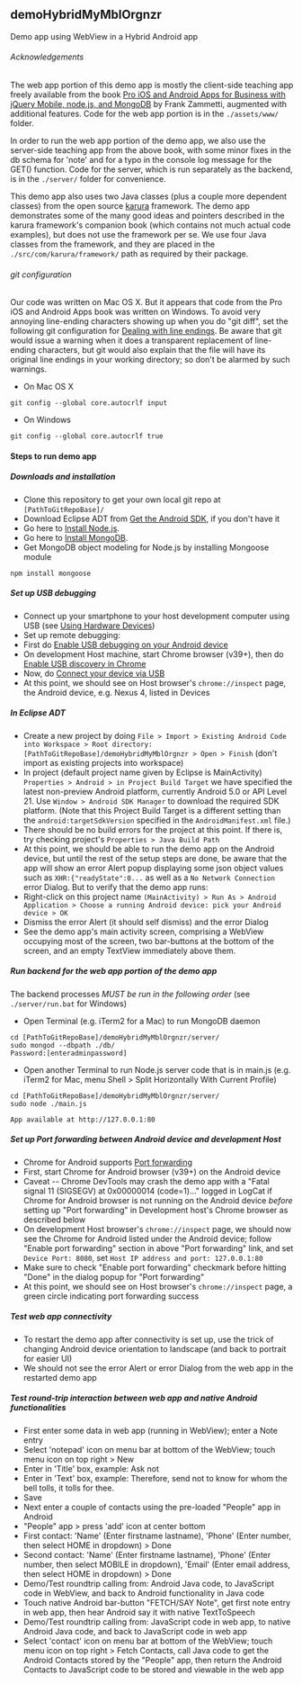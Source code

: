 ## demoHybridMyMblOrgnzr
Demo app using WebView in a Hybrid Android app

###### Acknowledgements
The web app portion of this demo app is mostly the client-side teaching app freely available from the book [Pro iOS and Android Apps for Business with jQuery Mobile, node.js, and MongoDB](http://www.apress.com/9781430260707) by Frank Zammetti, augmented with additional features. Code for the web app portion is in the `./assets/www/` folder.

In order to run the web app portion of the demo app, we also use the server-side teaching app from the above book, with some minor fixes in the db schema for 'note' and for a typo in the console log message for the GET() function. Code for the server, which is run separately as the backend, is in the `./server/` folder for convenience.

This demo app also uses two Java classes (plus a couple more dependent classes) from the open source [karura](https://github.com/karuradev/karura) framework. The demo app demonstrates some of the many good ideas and pointers described in the karura framework's companion book (which contains not much actual code examples), but does not use the framework per se. We use four Java classes from the framework, and they are placed in the `./src/com/karura/framework/` path as required by their package.

###### git configuration
Our code was written on Mac OS X. But it appears that code from the Pro iOS and Android Apps book was written on Windows. To avoid very annoying line-ending characters showing up when you do "git diff", set the following git configuration for [Dealing with line endings](https://help.github.com/articles/dealing-with-line-endings). Be aware that git would issue a warning when it does a transparent replacement of line-ending characters, but git would also explain that the file will have its original line endings in your working directory; so don't be alarmed by such warnings.

* On Mac OS X
```
git config --global core.autocrlf input
```
* On Windows
```
git config --global core.autocrlf true
```

#### Steps to run demo app

##### Downloads and installation
* Clone this repository to get your own local git repo at `[PathToGitRepoBase]/`
* Download Eclipse ADT from [Get the Android SDK](http://developer.android.com/sdk/index.html), if you don't have it
* Go here to [Install Node.js](http://nodejs.org).
* Go here to [Install MongoDB](http://docs.mongodb.org/manual/installation/).
* Get MongoDB object modeling for Node.js by installing Mongoose module
```
npm install mongoose
```

##### Set up USB debugging
* Connect up your smartphone to your host development computer using USB (see [Using Hardware Devices](http://developer.android.com/tools/device.html))
* Set up remote debugging:
 * First do [Enable USB debugging on your Android device](https://developer.chrome.com/devtools/docs/remote-debugging#enable-usb-debugging)
 * On development Host machine, start Chrome browser (v39+), then do [Enable USB discovery in Chrome](https://developer.chrome.com/devtools/docs/remote-debugging#enable-usb-discovery)
 * Now, do [Connect your device via USB](https://developer.chrome.com/devtools/docs/remote-debugging#connect-device-via-usb)
 * At this point, we should see on Host browser's `chrome://inspect` page, the Android device, e.g. Nexus 4, listed in Devices

##### In Eclipse ADT
* Create a new project by doing `File > Import > Existing Android Code into Workspace > Root directory: [PathToGitRepoBase]/demoHybridMyMblOrgnzr > Open > Finish` (don't import as existing projects into workspace)
* In project (default project name given by Eclipse is MainActivity) `Properties > Android > in Project Build Target` we have specified the latest non-preview Android platform, currently Android 5.0 or API Level 21. Use `Window > Android SDK Manager` to download the required SDK platform. (Note that this Project Build Target is a different setting than the `android:targetSdkVersion` specified in the `AndroidManifest.xml` file.)
* There should be no build errors for the project at this point. If there is, try checking project's `Properties > Java Build Path`
* At this point, we should be able to run the demo app on the Android device, but until the rest of the setup steps are done, be aware that the app will show an error Alert popup displaying some json object values such as `XHR:{"readyState":0...` as well as a `No Network Connection` error Dialog. But to verify that the demo app runs:
 * Right-click on this project name `(MainActivity) > Run As > Android Application > Choose a running Android device: pick your Android device > OK`
 * Dismiss the error Alert (it should self dismiss) and the error Dialog
 * See the demo app's main activity screen, comprising a WebView occupying most of the screen, two bar-buttons at the bottom of the screen, and an empty TextView immediately above them.

##### Run backend for the web app portion of the demo app
The backend processes *MUST be run in the following order* (see `./server/run.bat` for Windows)
* Open Terminal (e.g. iTerm2 for a Mac) to run MongoDB daemon
```
cd [PathToGitRepoBase]/demoHybridMyMblOrgnzr/server/
sudo mongod --dbpath ./db/
Password:[enteradminpassword]
```
* Open another Terminal to run Node.js server code that is in main.js (e.g. iTerm2 for Mac, menu Shell > Split Horizontally With Current Profile)
```
cd [PathToGitRepoBase]/demoHybridMyMblOrgnzr/server/
sudo node ./main.js

App available at http://127.0.0.1:80
```

##### Set up Port forwarding between Android device and development Host
* Chrome for Android supports [Port forwarding](https://developer.chrome.com/devtools/docs/remote-debugging#reverse-port-forwarding)
 * First, start Chrome for Android browser (v39+) on the Android device
 * Caveat -- Chrome DevTools may crash the demo app with a "Fatal signal 11 (SIGSEGV) at 0x00000014 (code=1)..." logged in LogCat if Chrome for Android browser is not running on the Android device _before_ setting up "Port forwarding" in Development host's Chrome browser as described below
 * On development Host browser's `chrome://inspect` page, we should now see the Chrome for Android listed under the Android device; follow "Enable port forwarding" section in above "Port forwarding" link, and set `Device Port: 8080`, set `Host IP address and port: 127.0.0.1:80`
 * Make sure to check "Enable port forwarding" checkmark before hitting "Done" in the dialog popup for "Port forwarding"
 * At this point, we should see on Host browser's `chrome://inspect` page, a green circle indicating port forwarding success

##### Test web app connectivity
* To restart the demo app after connectivity is set up, use the trick of changing Android device orientation to landscape (and back to portrait for easier UI)
* We should not see the error Alert or error Dialog from the web app in the restarted demo app

##### Test round-trip interaction between web app and native Android functionalities
* First enter some data in web app (running in WebView); enter a Note entry
 * Select 'notepad' icon on menu bar at bottom of the WebView; touch menu icon on top right > New
 * Enter in 'Title' box, example: Ask not
 * Enter in 'Text' box, example: Therefore, send not to know for whom the bell tolls, it tolls for thee.
 * Save
* Next enter a couple of contacts using the pre-loaded "People" app in Android
 * "People" app > press 'add' icon at center bottom
 * First contact: 'Name' (Enter firstname lastname), 'Phone' (Enter number, then select HOME in dropdown) > Done
 * Second contact: 'Name' (Enter firstname lastname), 'Phone' (Enter number, then select MOBILE in dropdown), 'Email' (Enter email address, then select HOME in dropdown) > Done
* Demo/Test roundtrip calling from: Android Java code, to JavaScript code in WebView, and back to Android functionality in Java code
 * Touch native Android bar-button "FETCH/SAY Note", get first note entry in web app, then hear Android say it with native TextToSpeech
* Demo/Test roundtrip calling from: JavaScript code in web app, to native Android Java code, and back to JavaScript code in web app
 * Select 'contact' icon on menu bar at bottom of the WebView; touch menu icon on top right > Fetch Contacts, call Java code to get the Android Contacts stored by the "People" app, then return the Android Contacts to JavaScript code to be stored and viewable in the web app
